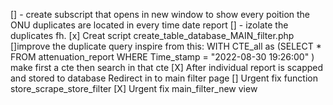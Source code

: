 [] - create subscript that opens in new window to show every poition the ONU duplicates are located in every time date report
 [] - izolate the duplicates fh.
[x] Creat script create_table_database_MAIN_filter.php
[]improve the duplicate query inspire from this:
WITH CTE_all as
(SELECT *
FROM attenuation_report
WHERE Time_stamp = "2022-08-30 19:26:00"
)
make first a cte then search in that cte
[X] After individual report is scapped and stored to database Redirect in to main filter page
[] Urgent fix function store_scrape_store_filter
[X] Urgent fix main_filter_new view